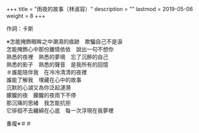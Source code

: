 +++
title = "雨夜的故事（林淑容）"
description = ""
lastmod = 2019-05-06
weight = 8
+++

作詞：卡斯　

※怎能掩飾眼眸之中潮濕的痕跡　欺騙自己不是淚  
怎能掩飾心中那份離情依依　說出一句不想你  
熟悉的夜裡　熟悉的夢境　忘了沉醉的自己  
熟悉的影子　熟悉的聲音　是我所有的回憶  
＃誰能陪伴我　在冷冷清清的夜裡  
誰能了解我　埋藏在心中的故事  
沉默的心湖又為你泛起漣漪  
朦朧的夜　朦朧的夜雨下不停  
那沉痛的思緒　我怎能抗拒  
它徘徊不去纏綿在心底　每一次浮現在我夢裡  

重複※＃＃